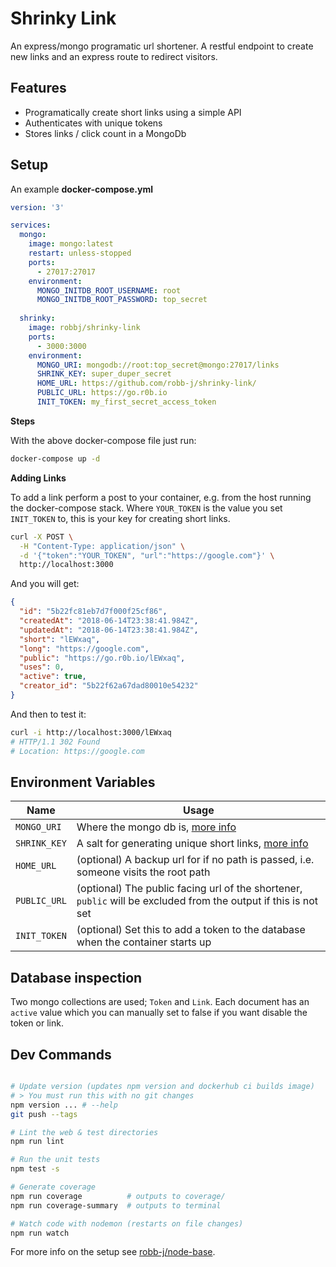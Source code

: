 # Shrinky Link

An express/mongo programatic url shortener. A restful endpoint to create new links and an express route to redirect visitors.

## Features

* Programatically create short links using a simple API
* Authenticates with unique tokens
* Stores links / click count in a MongoDb

## Setup

An example **docker-compose.yml**
```yml
version: '3'

services:
  mongo:
    image: mongo:latest
    restart: unless-stopped
    ports:
      - 27017:27017
    environment:
      MONGO_INITDB_ROOT_USERNAME: root
      MONGO_INITDB_ROOT_PASSWORD: top_secret
  
  shrinky:
    image: robbj/shrinky-link
    ports:
      - 3000:3000
    environment:
      MONGO_URI: mongodb://root:top_secret@mongo:27017/links
      SHRINK_KEY: super_duper_secret
      HOME_URL: https://github.com/robb-j/shrinky-link/
      PUBLIC_URL: https://go.r0b.io
      INIT_TOKEN: my_first_secret_access_token
```

**Steps**

With the above docker-compose file just run:

```bash
docker-compose up -d
```

**Adding Links**

To add a link perform a post to your container, e.g. from the host running the docker-compose stack.
Where `YOUR_TOKEN` is the value you set `INIT_TOKEN` to, this is your key for creating short links.

```bash
curl -X POST \
  -H "Content-Type: application/json" \
  -d '{"token":"YOUR_TOKEN", "url":"https://google.com"}' \
  http://localhost:3000
```

And you will get:

```json
{
  "id": "5b22fc81eb7d7f000f25cf86",
  "createdAt": "2018-06-14T23:38:41.984Z",
  "updatedAt": "2018-06-14T23:38:41.984Z",
  "short": "lEWxaq",
  "long": "https://google.com",
  "public": "https://go.r0b.io/lEWxaq",
  "uses": 0,
  "active": true,
  "creator_id": "5b22f62a67dad80010e54232"
}
```

And then to test it:

```bash
curl -i http://localhost:3000/lEWxaq
# HTTP/1.1 302 Found
# Location: https://google.com
```

## Environment Variables

| Name         | Usage |
| ------------ | ----- |
| `MONGO_URI`  | Where the mongo db is, [more info](https://docs.mongodb.com/manual/reference/connection-string/) |
| `SHRINK_KEY` | A salt for generating unique short links, [more info](https://github.com/ivanakimov/hashids.js#more-options)
| `HOME_URL`   | (optional) A backup url for if no path is passed, i.e. someone visits the root path |
| `PUBLIC_URL` | (optional) The public facing url of the shortener, `public` will be excluded from the output if this is not set |
| `INIT_TOKEN` | (optional) Set this to add a token to the database when the container starts up |

## Database inspection

Two mongo collections are used; `Token` and `Link`. Each document has an `active` value which you can manually set to false if you want disable the token or link.

## Dev Commands

```bash

# Update version (updates npm version and dockerhub ci builds image)
# > You must run this with no git changes
npm version ... # --help
git push --tags

# Lint the web & test directories
npm run lint

# Run the unit tests
npm test -s

# Generate coverage
npm run coverage          # outputs to coverage/
npm run coverage-summary  # outputs to terminal

# Watch code with nodemon (restarts on file changes)
npm run watch

```

For more info on the setup see [robb-j/node-base](https://github.com/robb-j/node-base/).
